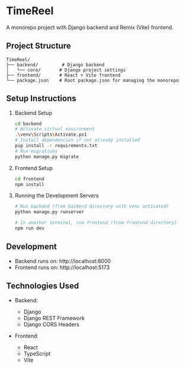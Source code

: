 # TimeReel

A monorepo project with Django backend and Remix (Vite) frontend.

## Project Structure

```
TimeReel/
├── backend/         # Django backend
│   └── core/       # Django project settings
├── frontend/       # React + Vite frontend
└── package.json    # Root package.json for managing the monorepo
```

## Setup Instructions

1. Backend Setup
   ```bash
   cd backend
   # Activate virtual environment
   .\venv\Scripts\Activate.ps1
   # Install dependencies if not already installed
   pip install -r requirements.txt
   # Run migrations
   python manage.py migrate
   ```

2. Frontend Setup
   ```bash
   cd frontend
   npm install
   ```

3. Running the Development Servers
   ```bash
   # Run backend (from backend directory with venv activated)
   python manage.py runserver

   # In another terminal, run frontend (from frontend directory)
   npm run dev
   ```

## Development

- Backend runs on: http://localhost:8000
- Frontend runs on: http://localhost:5173

## Technologies Used

- Backend:
  - Django
  - Django REST Framework
  - Django CORS Headers

- Frontend:
  - React
  - TypeScript
  - Vite
